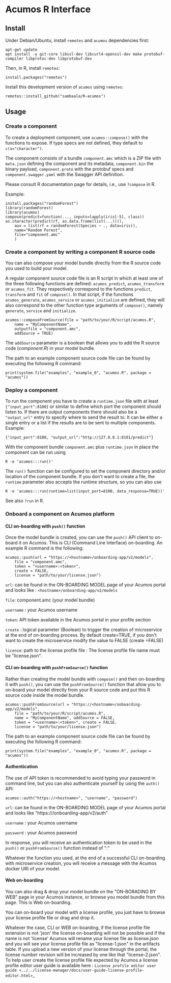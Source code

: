 # Acumos R Interface

## Install

Under Debian/Ubuntu, install `remotes` and `acumos` dependencies first:

    apt-get update
	apt install -y git-core libssl-dev libcurl4-openssl-dev make protobuf-compiler libprotoc-dev libprotobuf-dev

Then, in R, install `remotes`:

    install.packages("remotes")

Install this development version of `acumos` using `remotes`:

    remotes::install_github("sambaala/R-acumos")

## Usage

### Create a component

To create a deployment component, use `acumos::compose()` with the functions to expose. If type specs are not defined, they default to `c(x="character")`.

The component consists of a bundle `component.amc` which is a ZIP file with `meta.json` defining the component and its metadata, `component.bin` the binary payload, `component.proto` with the protobuf specs
and `component.swagger.yaml` with the Swagger API definition.

Please consult R documentation page for details, i.e., use `?compose` in R.

Example:
    
    install.packages("randomForest")
    library(randomForest)
    library(acumos)
    compose(predict=function(..., inputs=lapply(iris[-5], class)) as.character(predict(rf, as.data.frame(list(...)))),
        aux = list(rf = randomForest(Species ~ ., data=iris)),
        name="Random Forest",
        file="component.amc"
        )

### Create a component by writing a component R source code

You can also compose your model bundle directly from the R source code you used to build your model.

A regular component source code file is an R script in which at least one of the three following functions are defined:
`acumos_predict`, `acumos_transform` or `acumos_fit`. They respectively correspond to the functions `predict`, `transform`
and `fit` of `compose()`. In that script, if the functions `acumos_generate`, `acumos_service` or `acumos_initialize` are defined,
they will also correspond to the other function type arguments of `compose()`, namely `generate`, `service` and `initialize`.

    acumos::composeFromSource(file = "path/to/your/R/script/acumos.R",
        name = "MyComponentName",
        outputfile = "component.amc",
        addSource = TRUE)

The `addSource` parameter is a boolean that allows you to add the R source code (*component.R*) in your model bundle.

The path to an example component source code file can be found by executing the following R command:

    print(system.file("examples", "example_0", "acumos.R", package = "acumos"))

### Deploy a component

To run the component you have to create a `runtime.json` file with at least `{"input_port":8100}` or similar to define which port the component should listen to. If there are output components there should also be a `"output_url"` entry to specify where to send the result to. It can be either a single entry or a list if the results are to be sent to multiple components. Example:

    {"input_port":8100, "output_url":"http://127.0.0.1:8101/predict"}

With the component bundle `component.amc` plus `runtime.json` in place the component can be run using

    R -e 'acumos:::run()'

The `run()` function can be configured to set the component directory and/or location of the component bundle. If you don't want to create a file, the `runtime` parameter also accepts the runtime structure, so you can also use

    R -e 'acumos:::run(runtime=list(input_port=8100, data_response=TRUE))'

See also `?run` in R.

### Onboard a component on Acumos platform

#### CLI on-boarding with `push()` function

Once the model bundle is created, you can use the `push()` API client to on-board it on Acumos. This is CLI
(Command Line Interface) on-boarding. An example R command is the following:

    acumos::push(url = "https://<hostname>/onboarding-app/v2/models",
        file = "component.amc",
        token = "<username>:<token>",
        create = FALSE,
        license = "path/to/your/license.json")

`url`: can be found in the ON-BOARDING MODEL page of your Acumos portal and looks like :
`<hostname>/onboarding-app/v2/models`

`file`: component.amc (your model bundle)

`username` : your Acumos username

`token`: API token available in the Acumos portal in your profile section

`create` : logical parameter (Boolean) to trigger the creation of microservice at the end of
on-boarding process. By default create=TRUE, if you don't want to create the microservice modify the
value to FALSE (create =FALSE)

`license`: path to the license profile file : The license profile file name must be "license.json".

#### CLI on-boarding with `pushFromSource()` function

Rather than creating the model bundle with `compose()` and then on-boarding it with `push()`, you can use the
`pushFromSource()` function that allow you to on-board your model directly from your R source code and put this R
source code inside the model bundle.

	acumos::pushFromSource(url = "https://<hostname>/onboarding-app/v2/models",
		file = "path/to/your/R/script/acumos.R",
		name = "MyComponentName", addSource = FALSE,
		token = "<username>:<token>", create = FALSE,
		license = "path/to/your/license.json")

The path to an example component source code file can be found by executing the following R command:

	print(system.file("examples", "example_0", "acumos.R", package = "acumos"))

#### Authentication

The use of API token is recommended to avoid typing your password in command line, but you can also authenticate yourself by using the `auth()` API:

	acumos::auth("https://<hostname>", "username", "password")

`url`: can be found in the ON-BOARDING MODEL page of your Acumos portal and looks like "https://<hostname>/onboarding-app/v2/auth"

`username` : your Acumos username

`password` : your Acumos password

In response, you will receive an authentication token to be used in the `push()` or `pushFromSource()` function instead of "<username>:<token>"

Whatever the function you used, at the end of a successful CLI on-boarding with microservice creation, you will receive a message with the Acumos docker URI
of your model.

#### Web on-boarding

You can also drag & drop your model bundle on the "ON-BORADING BY WEB" page in your Acumos instance,
or browse you model bundle from this page. This is Web on-boarding.

You can on-board your model with a license profile, you just have to browse your license profile file or drag and drop it.

Whatever the case, CLI or WEB on-boarding, if the license profile file extension is not 'json' the license
on-boarding will not be possible and if the name is not 'license' Acumos will rename your license
file as license.json and you will see your license profile file as "license-1.json" in the artifacts table.
If you upload a new version of your license through the portal, the license number revision will be
increased by one like that "license-2.json". To help user create the license profile file expected by Acumos
a license profile editor user guide is available here : `License profile editor user guide <../../license-manager/docs/user-guide-license-profile-editor.html>`_
